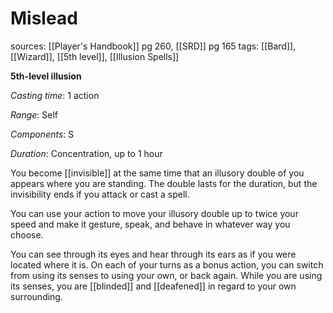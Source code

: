# Mislead
sources: [[Player's Handbook]] pg 260, [[SRD]] pg 165
tags: [[Bard]], [[Wizard]], [[5th level]], [[Illusion Spells]]

**5th-level illusion**

*Casting time*: 1 action

*Range*: Self

*Components*: S

*Duration*: Concentration, up to 1 hour

You become [[invisible]] at the same time that an illusory double of you appears where you are standing. The double lasts for the duration, but the invisibility ends if you attack or cast a spell.

You can use your action to move your illusory double up to twice your speed and make it gesture, speak, and behave in whatever way you choose.

You can see through its eyes and hear through its ears as if you were located where it is. On each of your turns as a bonus action, you can switch from using its senses to using your own, or back again. While you are using its senses, you are [[blinded]] and [[deafened]] in regard to your own surrounding.
